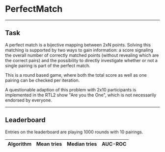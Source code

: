 # PerfectMatch

----

## Task

A perfect match is a bijective mapping between 2xN points.
Solving this matching is supported by two ways to gain information: a score signaling the overall number of correctly matched points (without revealing which are the correct pairs) and the possibility to directly investigate whether or not a single pairing is part of the perfect match.

This is a round based game, where both the total score as well as one pairing can be checked per iteration.

A questionable adaption of this problem with 2x10 participants is implemented in the RTL2 show "Are you the One", which is not necessarily endorsed by everyone.

----

## Leaderboard

Entries on the leaderboard are playing 1000 rounds with 10 pairings.

| Algorithm | Mean tries | Median tries | AUC-ROC |
|-----------|------------|--------------|---------|
